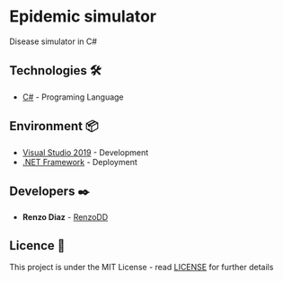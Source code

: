 # Epidemic simulator

Disease simulator in C#

## Technologies 🛠️

* [C#](https://www.microsoft.com/en-us/download/details.aspx?id=7029) - Programing Language

## Environment 📦

* [Visual Studio 2019](https://visualstudio.microsoft.com/es/vs/) - Development
* [.NET Framework](https://dotnet.microsoft.com/download/dotnet-framework) - Deployment

## Developers ✒️

* **Renzo Diaz** - [RenzoDD](https://github.com/RenzoDD)

## Licence 📄

This project is under the MIT License - read [LICENSE](LICENSE) for further details
